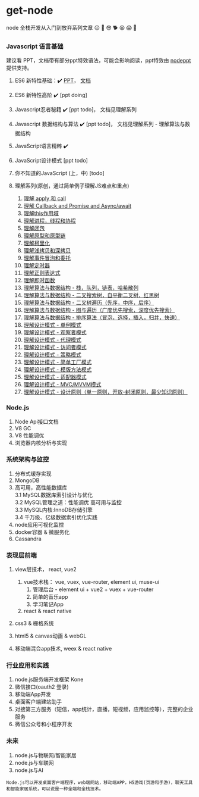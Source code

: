 # get-node
node 全栈开发从入门到放弃系列文章  :wink:  :guitar:  :sunglasses: :dog2:  :tired_face: :scream: :dart:

### Javascript 语言基础
建议看 PPT，文档带有部分ppt特效语法，可能会影响阅读，ppt特效由 [nodeppt](https://github.com/daviscai/nodePPT) 提供支持。

1. ES6 新特性基础：:heavy_check_mark: [PPT](https://daviscai.github.io/es6_base/)， [文档](https://github.com/daviscai/get-node/blob/master/es6_base/es6.base.md)   

2. ES6 新特性高阶 :heavy_check_mark: [ppt doing]  

3. Javascript忍者秘籍 :heavy_check_mark: [ppt todo]， 文档见理解系列

4. Javascript 数据结构与算法 :heavy_check_mark: [ppt todo]， 文档见理解系列 - 理解算法与数据结构

5. JavaScript语言精粹 :heavy_check_mark:

6. JavaScript设计模式 [ppt todo]

7. 你不知道的JavaScript (上，中) [todo]   

8. 理解系列(原创，通过简单例子理解JS难点和重点)
    1. [理解 apply 和 call](https://github.com/daviscai/get-node/blob/master/understand/js_apply_call.md)
    2. [理解 Callback and Promise and Async/await](https://github.com/daviscai/get-node/blob/master/understand/js_callback_promise_async.md)
    3. [理解this作用域](https://github.com/daviscai/get-node/blob/master/understand/js_this.md)  
    4. [理解进程，线程和协程](https://github.com/daviscai/get-node/blob/master/understand/js_thread.md)
    5. [理解闭包](https://github.com/daviscai/get-node/blob/master/understand/js_closure.md)
    6. [理解原型和原型链](https://github.com/daviscai/get-node/blob/master/understand/js_prototype.md)
    7. [理解柯里化](https://github.com/daviscai/get-node/blob/master/understand/js_curry.md)
    8. [理解浅拷贝和深拷贝](https://github.com/daviscai/get-node/blob/master/understand/js_deepcopy.md)
    9. [理解事件冒泡和委托](https://github.com/daviscai/get-node/blob/master/understand/js_event.md)
    10. [理解定时器](https://github.com/daviscai/get-node/blob/master/understand/js_timer.md)
    11. [理解正则表达式](https://github.com/daviscai/get-node/blob/master/understand/js_regular.md)
    12. [理解即时函数](https://github.com/daviscai/get-node/blob/master/understand/js_iife.md)
    13. [理解算法与数据结构 - 栈，队列，链表，哈希散列](https://github.com/daviscai/get-node/blob/master/understand/algorithm_base.md)
    13. [理解算法与数据结构 - 二叉搜索树，自平衡二叉树，红黑树](https://github.com/daviscai/get-node/blob/master/understand/algorithm_tree.md)
    14. [理解算法与数据结构 - 二叉树遍历（先序，中序，后序）](https://github.com/daviscai/get-node/blob/master/understand/algorithm_tree_search.md)
    15. [理解算法与数据结构 - 图与遍历（广度优先搜索，深度优先搜索）](https://github.com/daviscai/get-node/blob/master/understand/algorithm_graph.md)
    16. [理解算法与数据结构 - 排序算法（冒泡，选择，插入，归并，快速）](https://github.com/daviscai/get-node/blob/master/understand/algorithm_sort.md)
    17. [理解设计模式 - 单例模式](https://github.com/daviscai/get-node/blob/master/understand/patterns_singleton.md)
    18. [理解设计模式 - 观察者模式](https://github.com/daviscai/get-node/blob/master/understand/patterns_observer.md)
    19. [理解设计模式 - 代理模式](https://github.com/daviscai/get-node/blob/master/understand/patterns_proxy.md)
    20. [理解设计模式 - 访问者模式](https://github.com/daviscai/get-node/blob/master/understand/patterns_visitor.md)
    21. [理解设计模式 - 策略模式](https://github.com/daviscai/get-node/blob/master/understand/patterns_strategy.md)
    22. [理解设计模式 - 简单工厂模式](https://github.com/daviscai/get-node/blob/master/understand/patterns_simple_factory.md)
    23. [理解设计模式 - 模版方法模式](https://github.com/daviscai/get-node/blob/master/understand/patterns_template.md)
    24. [理解设计模式 - 适配器模式](https://github.com/daviscai/get-node/blob/master/understand/patterns_adapter.md)
    25. [理解设计模式 - MVC/MVVM模式](https://github.com/daviscai/get-node/blob/master/understand/patterns_mvx.md)
    26. [理解设计模式 - 设计原则（单一原则，开放-封闭原则，最少知识原则）](https://github.com/daviscai/get-node/blob/master/understand/patterns_principles.md)


### Node.js
1. Node Api接口文档
2. V8 GC
3. V8 性能调优
4. 浏览器内核分析与实现


### 系统架构与监控
1. 分布式缓存实现
2. MongoDB
3. 高可用，高性能数据库  
    3.1 MySQL数据库索引设计与优化  
    3.2 MySQL管理之道：性能调优 高可用与监控  
    3.3 MySQL内核:InnoDB存储引擎  
    3.4 千万级、亿级数据索引优化实践
4. node应用可视化监控
5. docker容器 & 微服务化
6. Cassandra

### 表现层前端
1. view层技术， react, vue2
    1. vue技术栈： vue, vuex, vue-router, element ui, muse-ui
        1. 管理后台 - element ui + vue2 + vuex + vue-router
        2. 简单的音乐app
        3. 学习笔记App
    2. react & react native

2. css3 & 栅格系统
3. html5 & canvas动画 & webGL
4. 移动端混合app技术, weex & react native

### 行业应用和实践
1. node.js服务端开发框架 Kone
2. 微信接口(oauth2 登录)
3. 移动端App开发
4. 桌面客户端建站助手
5. 对接第三方服务（短信，app统计，直播，短视频，应用监控等），完整的企业服务
6. 微信公众号和小程序开发


### 未来
1. node.js与物联网/智能家居
2. node.js与车联网
3. node.js与AI

`Node.js可以开发桌面客户端程序，web端网站，移动端APP，H5游戏(页游和手游)，聊天工具和智能家居系统，可以说是一种全端和全栈技术。`
